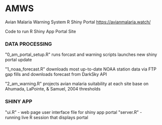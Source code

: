 # AMWS
Avian Malaria Warning System R Shiny Portal
https://avianmalaria.watch/

Code to run R Shiny App Portal Site

### DATA PROCESSING ###

"0_am_portal_setup.R"
runs forcast and warning scripts
launches new shiny portal update

"1_noaa_forecast.R"
downloads most up-to-date NOAA station data via FTP
gap fills and downloads forecast from DarkSky API

"2_am_warning.R"
projects avian malaria suitability at each site
base on Ahumada, LaPointe, & Samuel, 2004 thresholds 

### SHINY APP ###

"ui.R" - web page user interface file for shiny app portal
"server.R" - running live R session that displays portal
